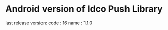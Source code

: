 Android version of Idco Push Library
====================================
last release version:
 code : 16
 name : 1.1.0